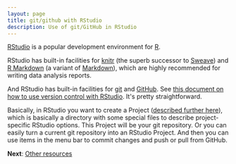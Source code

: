 ```yaml
---
layout: page
title: git/github with RStudio
description: Use of git/GitHub in RStudio
---
```


[RStudio](https://www.rstudio.com/ide) is a popular development
environment for [R](https://www.r-project.org).

RStudio has built-in facilities for [knitr](https://yihui.name/knitr/)
(the superb successor to [Sweave](https://www.stat.uni-muenchen.de/~leisch/Sweave/)) and [R Markdown](https://rmarkdown.rstudio.com) (a
variant of
[Markdown](https://daringfireball.net/projects/markdown/syntax)), which
are highly recommended for writing data analysis reports.

And RStudio has built-in facilities for [git](https://git-scm.com/) and
[GitHub](https://www.github.com).  See
[this document on how to use version control with RStudio](https://support.rstudio.com/hc/en-us/articles/200532077-Version-Control-with-Git-and-SVN). It's
pretty straightforward.

Basically, in RStudio you want to create a Project
([described further here](https://www.rstudio.com/ide/docs/using/projects)),
which is basically a directory with some special files to describe
project-specific RStudio options. This Project will be your git
repository. Or you can easily turn a current git repository into an
RStudio Project. And then you can use items in the menu bar to commit
changes and push or pull from GitHub.

**Next**: [Other resources](resources.html)
